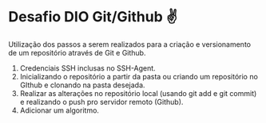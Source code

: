 # Desafio DIO Git/Github :v:

Utilização dos passos a serem realizados para a criação e versionamento de um repositório através de Git e Github.

1. Credenciais SSH inclusas no SSH-Agent.
2. Inicializando o repositório a partir da pasta ou criando um repositório no GIthub e clonando na pasta desejada.
3. Realizar as alterações no repositório local (usando git add e git commit) e realizando o push pro servidor remoto (Github).
4. Adicionar um algoritmo.
